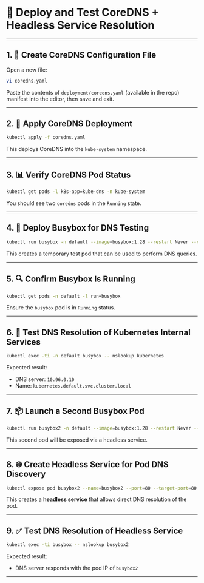 # 🧠 Deploy and Test CoreDNS + Headless Service Resolution

---

## 1. 📝 Create CoreDNS Configuration File

Open a new file:

```bash
vi coredns.yaml
```

Paste the contents of `deployment/coredns.yaml` (available in the repo) manifest into the editor, then save and exit.

---

## 2. 🚀 Apply CoreDNS Deployment

```bash
kubectl apply -f coredns.yaml
```

This deploys CoreDNS into the `kube-system` namespace.

---

## 3. 📊 Verify CoreDNS Pod Status

```bash
kubectl get pods -l k8s-app=kube-dns -n kube-system
```

You should see two `coredns` pods in the `Running` state.

---

## 4. 🧪 Deploy Busybox for DNS Testing

```bash
kubectl run busybox -n default --image=busybox:1.28 --restart Never --command -- sleep 180
```

This creates a temporary test pod that can be used to perform DNS queries.

---

## 5. 🔍 Confirm Busybox Is Running

```bash
kubectl get pods -n default -l run=busybox
```

Ensure the `busybox` pod is in `Running` status.

---

## 6. 🧾 Test DNS Resolution of Kubernetes Internal Services

```bash
kubectl exec -ti -n default busybox -- nslookup kubernetes
```

Expected result:
- DNS server: `10.96.0.10`
- Name: `kubernetes.default.svc.cluster.local`

---

## 7. 📦 Launch a Second Busybox Pod

```bash
kubectl run busybox2 -n default --image=busybox:1.28 --restart Never --command -- sleep 180
```

This second pod will be exposed via a headless service.

---

## 8. 🌐 Create Headless Service for Pod DNS Discovery

```bash
kubectl expose pod busybox2 --name=busybox2 --port=80 --target-port=80 --cluster-ip=None
```

This creates a **headless service** that allows direct DNS resolution of the pod.

---

## 9. ✅ Test DNS Resolution of Headless Service

```bash
kubectl exec -ti busybox -- nslookup busybox2
```

Expected result:
- DNS server responds with the pod IP of `busybox2`

---
